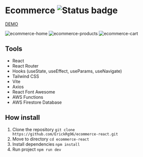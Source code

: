# Ecommerce ![Status badge](https://img.shields.io/badge/status-finish-green)

[DEMO]()

![ecommerce-home](https://i.imgur.com/xfXi7VM.png) ![ecommerce-products](https://i.imgur.com/Pni13zF.png)
![ecommerce-cart](https://i.imgur.com/7Atkju0.png)

## Tools

-   React
-   React Router
-   Hooks (useState, useEffect, useParams, useNavigate)
-   Tailwind CSS
-   Vite
-   Axios
-   React Font Awesome
-   AWS Functions
-   AWS Firestore Database

## How install

1. Clone the repository `git clone https://github.com/ErickRg96/ecommerce-react.git`
2. Move to directory `cd ecommerce-react`
3. Install dependencies `npm install`
4. Run project `npm run dev`
